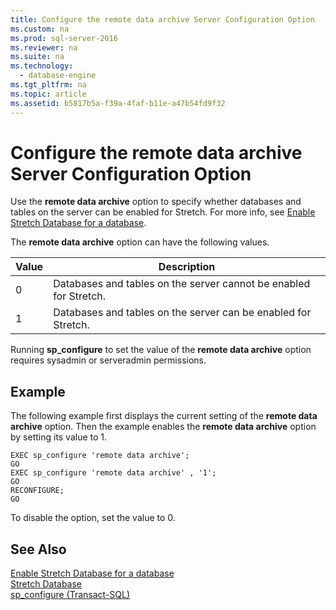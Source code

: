 ```yaml
---
title: Configure the remote data archive Server Configuration Option
ms.custom: na
ms.prod: sql-server-2016
ms.reviewer: na
ms.suite: na
ms.technology: 
  - database-engine
ms.tgt_pltfrm: na
ms.topic: article
ms.assetid: b5817b5a-f39a-4faf-b11e-a47b54fd9f32
---
```

# Configure the remote data archive Server Configuration Option
  Use the **remote data archive** option to specify whether databases and tables on the server can be enabled for Stretch. For more info, see [Enable Stretch Database for a database](../../Topics/TopicNameContainA/Enable-Stretch-Database-for-a-database.md).  
  
 The **remote data archive** option can have the following values.  
  
|Value|Description|  
|-----------|-----------------|  
|0|Databases and tables on the server cannot be enabled for Stretch.|  
|1|Databases and tables on the server can be enabled for Stretch.|  
  
 Running **sp_configure** to set the value of the **remote data archive** option requires sysadmin or serveradmin permissions.  
  
## Example  
 The following example first displays the current setting of the **remote data archive** option. Then the example enables the **remote data archive** option by setting its value to 1.  
  
```  
EXEC sp_configure 'remote data archive';  
GO  
EXEC sp_configure 'remote data archive' , '1';  
GO  
RECONFIGURE;  
GO  
```  
  
 To disable the option, set the value to 0.  
  
## See Also  
 [Enable Stretch Database for a database](../../Topics/TopicNameContainA/Enable-Stretch-Database-for-a-database.md)   
 [Stretch Database](../../Topics/TopicNameNotContainA/Stretch-Database.md)   
 [sp_configure &#40;Transact-SQL&#41;](../Topic/sp_configure%20\(Transact-SQL\).md)  
  
  